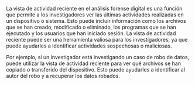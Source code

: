 La vista de actividad reciente en el análisis forense digital es una función que permite a los investigadores ver las últimas actividades realizadas en un dispositivo o sistema. Esto puede incluir información como los archivos que se han creado, modificado o eliminado, los programas que se han ejecutado y los usuarios que han iniciado sesión. La vista de actividad reciente puede ser una herramienta valiosa para los investigadores, ya que puede ayudarles a identificar actividades sospechosas o maliciosas.

Por ejemplo, si un investigador está investigando un caso de robo de datos, puede utilizar la vista de actividad reciente para ver qué archivos se han copiado o transferido del dispositivo. Esto puede ayudarles a identificar al autor del robo y a recuperar los datos robados.